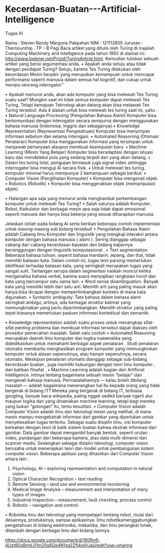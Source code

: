 # Kecerdasan-Buatan---Artificial-Intelligence
Tugas AI

Nama 	: Steven Rendy Marguna Pakpahan 
NIM 	: 121112805
Jurusan : Thernourship . TP – B Pagi 
Baca artikel yang ditulis oleh Turing di majalah Computing Machinery and Intelligence pada tahun 1950 di alamat ini: http://www.loebner.net/Prizef/TuringArticle.html. Kemudian tuliskan sebuah artikel yang berisi argumentasi anda. 
•	Apakah anda setuju atau tidak dengan pendapat Turing?
Setuju, karena Tes Turing dilakukan oleh kecerdasan Mesin berpikir yang merupakan kemampuan untuk mencapai performansi seperti manusia dalam semua hal kognitif, dan cukup untuk menipu seorang interogator”

•	Apakah menurut anda, akan ada komputer yang bisa melewati Tes Turing suatu saat?
Mungkin saat ini tidak semua komputer dapat melewati Tes Turing, Tetapi kemajuan Teknologi akan datang akan bisa melawati Tes Turing tersebut. Ada 4 alasan untuk bisa melewati tes turing saat ini, yaitu :
•	Natural Language Processing (Pengolahan Bahasa Alami)
Komputer bisa berkomunikasi dengan interogator secara sempurna dengan menggunakan bahasa manusia (Indonesia, Inggris dan sebagainya)
•	Knowledge Representation (Representasi Pengetahuan)
Komputer bisa menyimpan informasi sebelum dan selama interogasi.
•	Automated Reasoning (Otomasi Penalaran)
Komputer bisa menggunakan informasi yang tersimpan untuk menjawab pertanyaan ataupun membuat kesimpulan baru.
•	Machine Learning (Mesin Yang Belajar)
Komputer bisa beradaptasi dengan situasi baru dan mendeteksi pola yang sedang terjadi dan yang akan datang.
•	Dalam tes turing total, pengujian termasuk juga signal video sehingga interrogator bisa menguji AI secara fisik.
•	Untuk melewati tes turing, komputer minimal harus mempunyai 2 kemampuan sebagai berikut:
•	Computer Vision (Penglihatan Komputer)
•	Komputer bisa mengenali objek.
•	Robotics (Robotik)
•	Komputer bisa menggerakkan objek (memanipulasi objek)




•	Halangan apa saja yang menurut anda menghambat perkembangan komputer untuk melewati Tes Turing?
•	Salah satunya adalah Komputer, Robot, Kalkulator dan berbagai mesin apa saja tidak dapat emosional seperti manusia dan hanya bisa bekerja yang sesuai diharapkan manusia.

Jelaskan istilah pada bidang AI serta berikan beberapa contoh implementasi untuk masing-masing sub bidang tersebut! 
•	Pengolahan Bahasa Alami adalah Cabang Ilmu Komputer dan linguistik yang mengkaji interaksi antara komputer  dengan bahasa manusia ( alami ). Sering dianggap sebagai cabang dari cabang kecerdasan bauatan dan bidang kajiannya bersinggungan dengan linguistik komputasional . 
•	Text segmentation. Beberapa bahasa tulisan, seperti bahasa mandarin, jepang, dan thai, tidak memiliki batasan kata. Dalam contoh ini, tugas text-parsing memerlukan idetifikasi terhadap batasan kata, yang seringkali merupakan tugas yang sangat sulit. Tantangan serupa dalam segmentasi naskah muncul ketika menganalisa bahasa verbal, karena suara menyajikan rangkaian huruf dan kata yang bercampur satu sama lain.
•	Word sense disambiguation.  Banyak kata yang memiliki lebih dari satu arti. Memilih arti yang paling masuk akan hanya bisa dicapai dengan mempertimbangkan konteks di mana kata digunakan.
•	Syntactic ambiguity.  Tata bahasa dalam bahasa alami seringkali ambigu; artinya, ada berbagai struktur kalimat yang memungkinakan yang perlu dipertimbangkan. Memilih struktur yang paling tepat biasanya memerlukan paduan informasi kontektual dan semantik.

•	Knowledge representation  adalah suatu proses untuk menangkap sifat-sifat penting problema dan membuat informasi tersebut dapat diakses oleh prosedur pemecahan masalah. Salah satu contoh 
•	Automated Reasoning  merupakan daerah ilmu komputer dan logika matematika yang didedikasikan untuk memahami berbagai aspek penalaran . Studi penalaran otomatis membantu menghasilkan program komputer yang memungkinkan komputer untuk alasan sepenuhnya, atau hampir sepenuhnya, secara otomatis. Meskipun penalaran otomatis dianggap sebagai sub-bidang kecerdasan buatan , juga memiliki hubungan dengan teori ilmu komputer , dan bahkan filsafat . 
•	Machine Learning adalah bagian dari Artificial Intelligence. Intinya tentang bagaimana sebuah mesin “belajar” dan mengenali bahasa manusia.  Permasalahannya — kalau boleh dibilang masalah — adalah bagaimana menerangkan hal itu kepada orang yang tidak bergerak di bidang IT? Mereka yang bergerak di bidang IT, terbiasa googling, banyak baca wikipedia, paling nggak sedikit banyak ngerti alur maupun logika dari yang dinamakan machine learning, tetapi bagi mereka yang bukan “golongan” itu, tentu kesulitan.
•	Computer Vision adalah  Computer Vision adalah ilmu dan teknologi mesin yang melihat, di mana mesin mampu mengekstrak informasi dari gambar yang diperlukan untuk menyelesaikan tugas tertentu. Sebagai suatu disiplin ilmu, visi komputer berkaitan dengan teori di balik sistem buatan bahwa ekstrak informasi dari gambar. Data gambar dapat mengambil banyak bentuk, seperti urutan video, pandangan dari beberapa kamera, atau data multi-dimensi dari scanner medis. Sedangkan sebagai disiplin teknologi, computer vision berusaha untuk menerapkan teori dan model untuk pembangunan sistem computer vision. Beberapa aplikasi yang dihasilkan dari Computer Vision antara lain :
1. Psychology, AI – exploring representation and computation in natural vision
2. Optical Character Recognition – text reading
3. Remote Sensing – land use and environmental monitoring
4. Medical Image Analysis – measurement and interpretation of many types of    images
5. Industrial Inspection – measurement, fault checking, process control
6. Robotic – navigation and control.

•	Robotika  ilmu dan teknologi yang mempelajari tentang robot, mulai dari desainnya, produksinya, sampai aplikasinya. Ilmu robotikamenggabungkan pengetahuan di bidang elektronika, mekanika, dan ilmu perangkat lunak, ditambah dengan berbagai ilmu dari bidang lainnya.


https://docs.google.com/document/d/160ftn6-AUzt80gBnhL01m20s6Qe4Kfxg2ZfI4oiHJaU/edit?usp=sharing

